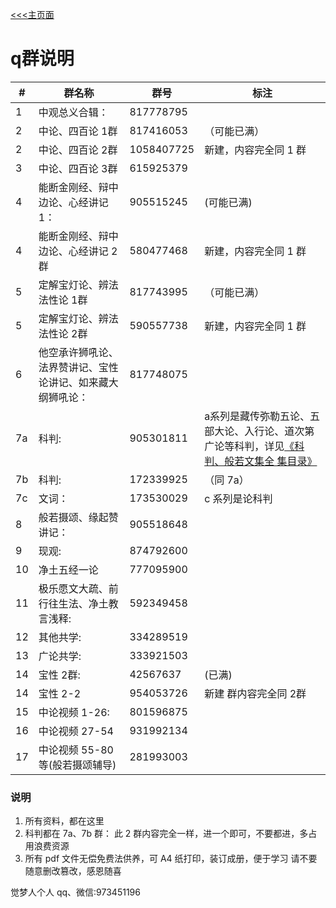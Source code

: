 [<<<主页面](./index.md)

# q群说明

|#|群名称|群号|标注|
|--|------|----|--|
|1| 中观总义合辑： |817778795 |
|2 |中论、四百论 1群 |817416053 |（可能已满）|
|2| 中论、四百论 2群| 1058407725 |新建，内容完全同 1 群|
|3 |中论、四百论 3群|615925379 |
|4 |能断金刚经、辩中边论、心经讲记 1： |905515245 |(可能已满)|
|4| 能断金刚经、辩中边论、心经讲记 2 群| 580477468|新建，内容完全同 1 群 |
|5 |定解宝灯论、辨法法性论 1群| 817743995 |（可能已满）|
|5| 定解宝灯论、辨法法性论 2群|590557738 |新建，内容完全同 1 群 |
|6 |他空承许狮吼论、法界赞讲记、宝性论讲记、如来藏大纲狮吼论： |817748075 |
|7a| 科判: |905301811 |a系列是藏传弥勒五论、五部大论、入行论、道次第广论等科判，详见[《科判、般若文集全 集目录》](./md/a.md)|
|7b| 科判: |172339925 |（同 7a）|b 系列是汉传佛经科判|
|7c| 文词： |173530029 |c 系列是论科判|
|8 |般若摄颂、缘起赞讲记： |905518648 |
|9 |现观: |874792600 |
|10| 净土五经一论 |777095900 |
|11| 极乐愿文大疏、前行往生法、净土教言浅释: |592349458 |
|12| 其他共学: |334289519 |
|13| 广论共学: |333921503 |
|14| 宝性 2群:|42567637 |(已满) |
|14| 宝性 2-2| 954053726|新建 群内容完全同 2群| |
|15| 中论视频 1-26: |801596875 |
|16 |中论视频 27-54 |931992134 |
|17 |中论视频 55-80 等(般若摄颂辅导) |281993003 |

### 说明
1. 所有资料，都在这里 
1. 科判都在 7a、7b 群： 此 2 群内容完全一样，进一个即可，不要都进，多占用浪费资源 
1. 所有 pdf 文件无偿免费法供养，可 A4 纸打印，装订成册，便于学习 请不要随意删改篡改，感恩随喜 

觉梦人个人 qq、微信:973451196 
